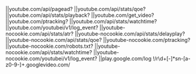 ||youtube.com/api/pagead?
||youtube.com/api/stats/qoe?
||youtube.com/api/stats/playback?
||youtube.com/get_video?
||youtube.com/ptracking?
||youtube.com/api/stats/watchtime?
||youtube.com/youtubei/v1/log_event?
||youtube-nocookie.com/api/stats/atr?
||youtube-nocookie.com/api/stats/delayplay?
||youtube-nocookie.com/api/stats/qoe?
||youtube-nocookie.com/ptracking?
||youtube-nocookie.com/robots.txt?
||youtube-nocookie.com/api/stats/watchtime?
||youtube-nocookie.com/youtubei/v1/log_event?
||play.google.com/log
!/r\d+[\-]*sn-[a-z0-9\-]+\.googlevideo\.com/